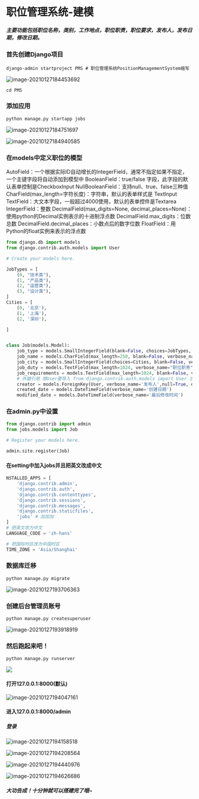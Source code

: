 # 职位管理系统-建模

##### 主要功能包括职位名称，类别，工作地点，职位职责，职位要求，发布人，发布日期，修改日期。

### 首先创建Django项目

~~~shell
django-admin startproject PMS # 职位管理系统PositionManagementSystem缩写
~~~

![image-20210127184453692](https://cdn.jsdelivr.net/gh/luobodage/myimage/myimage/image-20210127184453692.png)

~~~shell
cd PMS
~~~

### 添加应用

~~~shell
python manage.py startapp jobs
~~~

![image-20210127184751697](https://cdn.jsdelivr.net/gh/luobodage/myimage/myimage/image-20210127184751697.png)

![image-20210127184940585](https://cdn.jsdelivr.net/gh/luobodage/myimage/myimage/image-20210127184940585.png)

### 在models中定义职位的模型

AutoField：一个根据实际ID自动增长的IntegerField，通常不指定如果不指定，一个主键字段将自动添加到模型中
BooleanField：true/false 字段，此字段的默认表单控制是CheckboxInput
NullBooleanField：支持null、true、false三种值
CharField(max_length=字符长度)：字符串，默认的表单样式是 TextInput
TextField：大文本字段，一般超过4000使用，默认的表单控件是Textarea
IntegerField：整数
DecimalField(max_digits=None, decimal_places=None)：使用python的Decimal实例表示的十进制浮点数
DecimalField.max_digits：位数总数
DecimalField.decimal_places：小数点后的数字位数
FloatField：用Python的float实例来表示的浮点数

~~~python
from django.db import models
from django.contrib.auth.models import User

# Create your models here.

JobTypes = [
    (0, "技术类"),
    (1, "产品类"),
    (2, "运营类"),
    (3, "设计类"),
]
Cities = [
    (0, '北京'),
    (1, '上海'),
    (2, '深圳'),

]


class Job(models.Model):
    job_type = models.SmallIntegerField(blank=False, choices=JobTypes, verbose_name='职位类别')
    job_name = models.CharField(max_length=250, blank=False, verbose_name='职位名称')
    job_city = models.SmallIntegerField(choices=Cities, blank=False, verbose_name='工作地点')
    job_duty = models.TextField(max_length=1024, verbose_name="职位职责")
    job_requirements = models.TextField(max_length=1024, blank=False, verbose_name='职位要求')
    # 外键引用 用User要导入 from django.contrib.auth.models import User 当用户删除时信息变为NULL
    creator = models.ForeignKey(User, verbose_name='发布人',null=True, on_delete=models.SET_NULL)
    created_date = models.DateTimeField(verbose_name='创建日期')
    modified_date = models.DateTimeField(verbose_name='最后修改时间')

~~~

### 在admin.py中设置

~~~python
from django.contrib import admin
from jobs.models import Job

# Register your models here.

admin.site.register(Job)
~~~

#### 在setting中加入jobs并且把英文改成中文

~~~python
NSTALLED_APPS = [
    'django.contrib.admin',
    'django.contrib.auth',
    'django.contrib.contenttypes',
    'django.contrib.sessions',
    'django.contrib.messages',
    'django.contrib.staticfiles',
    'jobs' # 加加加
]
# 把英文改为中文
LANGUAGE_CODE = 'zh-hans'

# 把国际时区改为中国时区
TIME_ZONE = 'Asia/Shanghai'
~~~

### 数据库迁移

~~~shell
python manage.py migrate
~~~

![image-20210127193706363](https://cdn.jsdelivr.net/gh/luobodage/myimage/myimage/image-20210127193706363.png)

### 创建后台管理员账号

~~~shell
python manage.py createsuperuser 
~~~

![image-20210127193918919](https://cdn.jsdelivr.net/gh/luobodage/myimage/myimage/image-20210127193918919.png)

### 然后跑起来吧！

~~~shell
python manage.py runserver
~~~

![](https://cdn.jsdelivr.net/gh/luobodage/myimage/myimage/image-20210127194015957.png)

#### 打开127.0.0.1:8000(默认)

![image-20210127194047161](https://cdn.jsdelivr.net/gh/luobodage/myimage/myimage/image-20210127194047161.png)

#### 进入127.0.0.1:8000/admin

##### 登录

![image-20210127194158518](https://cdn.jsdelivr.net/gh/luobodage/myimage/myimage/image-20210127194158518.png)

![image-20210127194208564](https://cdn.jsdelivr.net/gh/luobodage/myimage/myimage/image-20210127194208564.png)

![image-20210127194440976](https://cdn.jsdelivr.net/gh/luobodage/myimage/myimage/image-20210127194440976.png)

![image-20210127194626686](https://cdn.jsdelivr.net/gh/luobodage/myimage/myimage/image-20210127194626686.png)

##### 大功告成！十分钟就可以搭建完了哦~